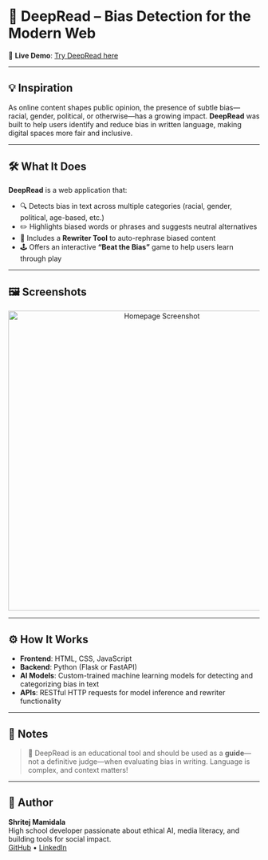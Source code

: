# 🧠 DeepRead – Bias Detection for the Modern Web

🔗 **Live Demo**: [Try DeepRead here](https://your-app-link.com)

---

## 💡 Inspiration

As online content shapes public opinion, the presence of subtle bias—racial, gender, political, or otherwise—has a growing impact. **DeepRead** was built to help users identify and reduce bias in written language, making digital spaces more fair and inclusive.

---

## 🛠️ What It Does

**DeepRead** is a web application that:
- 🔍 Detects bias in text across multiple categories (racial, gender, political, age-based, etc.)
- ✏️ Highlights biased words or phrases and suggests neutral alternatives
- 🔄 Includes a **Rewriter Tool** to auto-rephrase biased content
- 🕹️ Offers an interactive **“Beat the Bias”** game to help users learn through play

---

## 🖼️ Screenshots

<p align="center">
  <img src=".images/Screenshot 2025-04-18 154852.png" width="600" alt="Homepage Screenshot" />
</p>

---

## ⚙️ How It Works

- **Frontend**: HTML, CSS, JavaScript
- **Backend**: Python (Flask or FastAPI)
- **AI Models**: Custom-trained machine learning models for detecting and categorizing bias in text
- **APIs**: RESTful HTTP requests for model inference and rewriter functionality

---

## 📝 Notes

> 🎯 DeepRead is an educational tool and should be used as a **guide**—not a definitive judge—when evaluating bias in writing. Language is complex, and context matters!

---

## 👤 Author

**Shritej Mamidala**  
High school developer passionate about ethical AI, media literacy, and building tools for social impact.  
[GitHub](https://github.com/YOURUSERNAME) • [LinkedIn](https://linkedin.com/in/YOURPROFILE)
